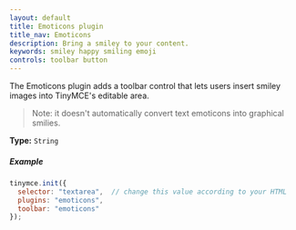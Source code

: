 ```yaml
---
layout: default
title: Emoticons plugin
title_nav: Emoticons
description: Bring a smiley to your content.
keywords: smiley happy smiling emoji
controls: toolbar button
---
```


The Emoticons plugin adds a toolbar control that lets users insert smiley images into TinyMCE's editable area.

> Note: it doesn't automatically convert text emoticons into graphical smilies.

**Type:** `String`

##### Example

```js
tinymce.init({
  selector: "textarea",  // change this value according to your HTML
  plugins: "emoticons",
  toolbar: "emoticons"
});
```
